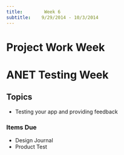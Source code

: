 ```yaml
---
title:        Week 6
subtitle:    9/29/2014 - 10/3/2014
---
```


# Project Work Week #
# ANET Testing Week #

## Topics ##

- Testing your app and providing feedback


### Items Due ###

- Design Journal
- Product Test

